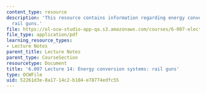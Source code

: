 ```yaml
---
content_type: resource
description: 'This resource contains information regarding energy conversion systems:
  rail guns.'
file: https://ol-ocw-studio-app-qa.s3.amazonaws.com/courses/6-007-electromagnetic-energy-from-motors-to-lasers-spring-2011/52261d3e8a1714c2b184e78774edfc55_MIT6_007S11_lec14.pdf
file_type: application/pdf
learning_resource_types:
- Lecture Notes
parent_title: Lecture Notes
parent_type: CourseSection
resourcetype: Document
title: '6.007 Lecture 14: Energy conversion systems: rail guns'
type: OCWFile
uid: 52261d3e-8a17-14c2-b184-e78774edfc55
---
```

